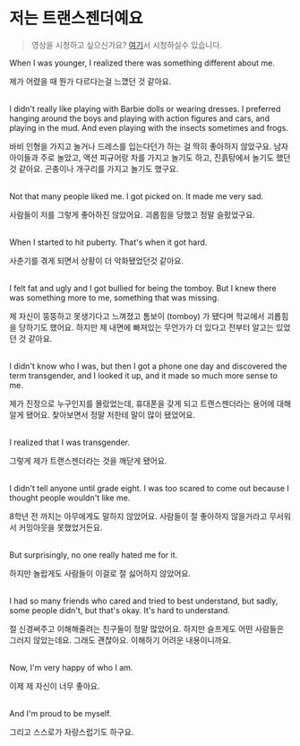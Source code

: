 # 저는 트랜스젠더예요
> 영상을 시청하고 싶으신가요? [여기](https://youtu.be/fl5xurWyV2o)서 시청하실수 있습니다.

When I was younger, I realized there was something different about me.

제가 어렸을 때 뭔가 다르다는걸 느꼈던 것 같아요.

\
I didn't really like playing with Barbie dolls or wearing dresses. I preferred hanging around the boys and playing with action figures and cars, and playing in the mud. And even playing with the insects sometimes and frogs.

바비 인형을 가지고 놀거나 드레스를 입는다던가 하는 걸 딱히 좋아하지 않았구요. 남자 아이들과 주로 놀았고, 액션 피규어랑 차를 가지고 놀기도 하고, 진흙탕에서 놀기도 했던 것 같아요. 곤충이나 개구리를 가지고 놀기도 했구요.

\
Not that many people liked me. I got picked on. It made me very sad.

사람들이 저를 그렇게 좋아하진 않았어요. 괴롭힘을 당했고 정말 슬펐었구요.

\
When I started to hit puberty. That's when it got hard.

사춘기를 겪게 되면서 상황이 더 악화됐었던것 같아요.

\
I felt fat and ugly and I got bullied for being the tomboy. But I knew there was something more to me, something that was missing.

제 자신이 뚱뚱하고 못생기다고 느껴졌고 톰보이 (tomboy) 가 됐다며 학교에서 괴롭힘을 당하기도 했어요. 하지만 제 내면에 빠져있는 무언가가 더 있다고 전부터 알고는 있었던 것 같아요.

\
I didn't know who I was, but then I got a phone one day and discovered the term transgender, and I looked it up, and it made so much more sense to me.

제가 진정으로 누구인지를 몰랐었는데, 휴대폰을 갖게 되고 트랜스젠더라는 용어에 대해 알게 됐어요. 찾아보면서 정말 저한테 말이 많이 됐었어요.

\
I realized that I was transgender.

그렇게 제가 트랜스젠더라는 것을 깨닫게 됐어요.

\
I didn't tell anyone until grade eight. I was too scared to come out because I thought people wouldn't like me.

8학년 전 까지는 아무에게도 말하지 않았어요. 사람들이 절 좋아하지 않을거라고 무서워서 커밍아웃을 못했었거든요.

\
But surprisingly, no one really hated me for it.

하지만 놀랍게도 사람들이 이걸로 절 싫어하지 않았어요.

\
I had so many friends who cared and tried to best understand, but sadly, some people didn't, but that's okay. It's hard to understand.

절 신경써주고 이해해줄려는 친구들이 정말 많았어요. 하지만 슬프게도 어떤 사람들은 그러지 않았는데요. 그래도 괜찮아요. 이해하기 어려운 내용이니까요.

\
Now, I'm very happy of who I am.

이제 제 자신이 너무 좋아요.

\
And I'm proud to be myself.

그리고 스스로가 자랑스럽기도 하구요.